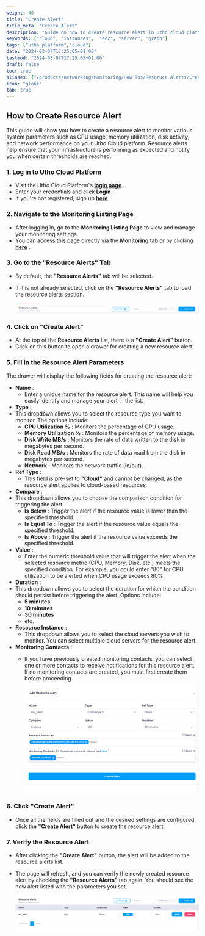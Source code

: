 ```yaml
---
weight: 40
title: "Create Alert"
title_meta: "Create Alert"
description: "Guide on how to create resource alert in utho cloud platform"
keywords: ["cloud", "instances",  "ec2", "server", "graph"]
tags: ["utho platform","cloud"]
date: "2024-03-07T17:25:05+01:00"
lastmod: "2024-03-07T17:25:05+01:00"
draft: false
toc: true
aliases: ["/products/networking/Monitoring/How Tos/Resoruce Alerts/Create Alert"]
icon: "globe"
tab: true
---
```




## **How to Create Resource Alert**

This guide will show you how to create a resource alert to monitor various system parameters such as CPU usage, memory utilization, disk activity, and network performance on your Utho Cloud platform. Resource alerts help ensure that your infrastructure is performing as expected and notify you when certain thresholds are reached.

### **1. Log in to Utho Cloud Platform**

* Visit the Utho Cloud Platform's  **[login page](https://console.utho.com/login)** .
* Enter your credentials and click  **Login** .
* If you're not registered, sign up  **[here](https://console.utho.com/signup)** .

### **2. Navigate to the Monitoring Listing Page**

* After logging in, go to the **Monitoring Listing Page** to view and manage your monitoring settings.
* You can access this page directly via the **Monitoring** tab or by clicking  **[here](https://console.utho.com/monitoring "Monitoring Resource Listing")** .

### **3. Go to the "Resource Alerts" Tab**

* By default, the **"Resource Alerts"** tab will be selected.
* If it is not already selected, click on the **"Resource Alerts"** tab to load the resource alerts section.

  ![1744030618869](image/index/1744030618869.png)

### **4. Click on "Create Alert"**

* At the top of the **Resource Alerts** list, there is a **"Create Alert"** button.
* Click on this button to open a drawer for creating a new resource alert.

### **5. Fill in the Resource Alert Parameters**

The drawer will display the following fields for creating the resource alert:

* **Name** :
  * Enter a unique name for the resource alert. This name will help you easily identify and manage your alert in the list.
* **Type** :
* This dropdown allows you to select the resource type you want to monitor. The options include:
  * **CPU Utilization %** : Monitors the percentage of CPU usage.
  * **Memory Utilization %** : Monitors the percentage of memory usage.
  * **Disk Write MB/s** : Monitors the rate of data written to the disk in megabytes per second.
  * **Disk Read MB/s** : Monitors the rate of data read from the disk in megabytes per second.
  * **Network** : Monitors the network traffic (in/out).
* **Ref Type** :
  * This field is pre-set to **"Cloud"** and cannot be changed, as the resource alert applies to cloud-based resources.
* **Compare** :
* This dropdown allows you to choose the comparison condition for triggering the alert:
  * **Is Below** : Trigger the alert if the resource value is lower than the specified threshold.
  * **Is Equal To** : Trigger the alert if the resource value equals the specified threshold.
  * **Is Above** : Trigger the alert if the resource value exceeds the specified threshold.
* **Value** :
  * Enter the numeric threshold value that will trigger the alert when the selected resource metric (CPU, Memory, Disk, etc.) meets the specified condition. For example, you could enter "80" for CPU utilization to be alerted when CPU usage exceeds 80%.
* **Duration** :
* This dropdown allows you to select the duration for which the condition should persist before triggering the alert. Options include:
  * **5 minutes**
  * **10 minutes**
  * **30 minutes**
  * etc.
* **Resource Instance** :
  * This dropdown allows you to select the cloud servers you wish to monitor. You can select multiple cloud servers for the resource alert.
* **Monitoring Contacts** :
  * If you have previously created monitoring contacts, you can select one or more contacts to receive notifications for this resource alert. If no monitoring contacts are created, you must first create them before proceeding.

    ![1744030706606](image/index/1744030706606.png)

### **6. Click "Create Alert"**

* Once all the fields are filled out and the desired settings are configured, click the **"Create Alert"** button to create the resource alert.

### **7. Verify the Resource Alert**

* After clicking the **"Create Alert"** button, the alert will be added to the resource alerts list.
* The page will refresh, and you can verify the newly created resource alert by checking the **"Resource Alerts"** tab again. You should see the new alert listed with the parameters you set.

  ![1744030741856](image/index/1744030741856.png)
